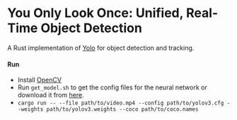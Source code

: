# You Only Look Once: Unified, Real-Time Object Detection
A Rust implementation of [Yolo](https://arxiv.org/abs/1506.02640) for object detection and tracking.

#### Run
* Install [OpenCV](https://opencv.org/)
* Run `get_model.sh` to get the config files for the neural network or download it from [here](https://pjreddie.com/darknet/yolo/).
* `cargo run -- --file path/to/video.mp4 --config path/to/yolov3.cfg --weights path/to/yolov3.weights --coco path/to/coco.names`
